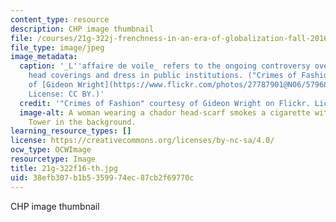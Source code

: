 ```yaml
---
content_type: resource
description: CHP image thumbnail
file: /courses/21g-322j-frenchness-in-an-era-of-globalization-fall-2016/38efb307b1b5359974ec87cb2f69770c_21g-322f16-th.jpg
file_type: image/jpeg
image_metadata:
  caption: '_L''affaire de voile_ refers to the ongoing controversy over religious
    head coverings and dress in public institutions. ("Crimes of Fashion" courtesy
    of [Gideon Wright](https://www.flickr.com/photos/27787901@N06/5796880083) on Flickr.
    License: CC BY.)'
  credit: '"Crimes of Fashion" courtesy of Gideon Wright on Flickr. License: CC BY.'
  image-alt: A woman wearing a chador head-scarf smokes a cigarette with the Eiffel
    Tower in the background.
learning_resource_types: []
license: https://creativecommons.org/licenses/by-nc-sa/4.0/
ocw_type: OCWImage
resourcetype: Image
title: 21g-322f16-th.jpg
uid: 38efb307-b1b5-3599-74ec-87cb2f69770c
---
```

CHP image thumbnail